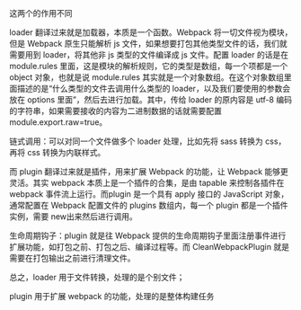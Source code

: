这两个的作用不同

loader 翻译过来就是加载器，本质是一个函数。Webpack 将一切文件视为模块，但是 Webpack 原生只能解析 js 文件，如果想要打包其他类型文件的话，我们就需要用到 loader，将其他非 js 类型的文件编译成 js 文件。配置 loader 的话是在 module.rules 里面，这是模块的解析规则，它的类型是数组，每一个项都是一个 object 对象，也就是说 module.rules 其实就是一个对象数组。在这个对象数组里面描述的是“什么类型的文件去调用什么类型的 loader，以及我们要使用的参数会放在 options 里面”，然后去进行加载。其中，传给 loader 的原内容是 utf-8 编码的字符串，如果需要接收的内容为二进制数据的话就需要配置 module.export.raw=true。

链式调用：可以对同一个文件做多个 loader 处理，比如先将 sass 转换为 css，再将 css 转换为内联样式。

而 plugin 翻译过来就是插件，用来扩展 Webpack 的功能，让 Webpack 能够更灵活。其实 webpack 本质上是一个插件的合集，是由 tapable 来控制各插件在 webpack 事件流上运行。而plugin 是一个具有 apply 接口的 JavaScript 对象，通常配置在 Webpack 配置文件的 plugins 数组内，每一个 plugin 都是一个插件实例，需要 new出来然后进行调用。

生命周期钩子：plugin 就是往 Webpack 提供的生命周期钩子里面注册事件进行扩展功能，如打包之前、打包之后、编译过程等。而 CleanWebpackPlugin 就是需要在打包输出之前进行清理文件。

总之，loader 用于文件转换，处理的是个别文件；

plugin 用于扩展 webpack 的功能，处理的是整体构建任务